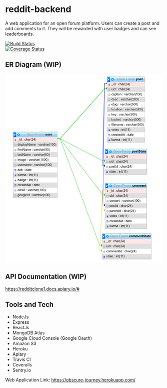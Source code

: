 # reddit-backend

A web application for an open forum platform. Users can create a post and add comments to it. They will be rewarded with user badges and can see leaderboards.

[![Build Status](https://travis-ci.org/tanmayshishodia/reddit-backend.svg?branch=main)](https://travis-ci.org/tanmayshishodia/reddit-backend)
<br>
[![Coverage Status](https://coveralls.io/repos/github/tanmayshishodia/reddit-backend/badge.svg?branch=main)](https://coveralls.io/github/tanmayshishodia/reddit-backend?branch=main)

## ER Diagram (WIP)
![alt text](https://github.com/tanmayshishodia/reddit-backend/blob/main/uploads/Screenshot%20from%202021-03-18%2010-09-41.png)

## API Documentation (WIP)
https://redditclone1.docs.apiary.io/#

## Tools and Tech
- NodeJs
- Express
- ReactJs
- MongoDB Atlas
- Google Cloud Console (Google Oauth)
- Amazon S3
- Heroku
- Apiary
- Travis CI
- Coveralls
- Sentry.io

Web Application Link:
https://obscure-journey.herokuapp.com/
